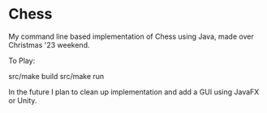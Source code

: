 # Chess
My command line based implementation of Chess using Java, made over Christmas '23 weekend.

To Play:

src/make build
src/make run

In the future I plan to clean up implementation and add a GUI using JavaFX or Unity.
